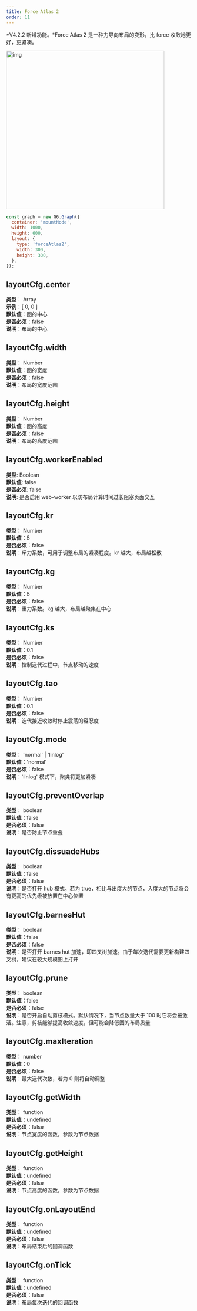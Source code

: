 ```yaml
---
title: Force Atlas 2
order: 11
---
```


*V4.2.2 新增功能。*Force Atlas 2 是一种力导向布局的变形，比 force 收敛地更好，更紧凑。

<img src='https://gw.alipayobjects.com/mdn/rms_f8c6a0/afts/img/A*MqwAQZLIVPwAAAAAAAAAAAAAARQnAQ' width=430 alt='img'/>

```javascript
const graph = new G6.Graph({
  container: 'mountNode',
  width: 1000,
  height: 600,
  layout: {
    type: 'forceAtlas2',
    width: 300,
    height: 300,
  },
});
```

## layoutCfg.center

**类型**： Array<br />**示例**：[ 0, 0 ]<br />**默认值**：图的中心<br />**是否必须**：false<br />**说明**：布局的中心

## layoutCfg.width

**类型**： Number<br />**默认值**：图的宽度<br />**是否必须**：false<br />**说明**：布局的宽度范围

## layoutCfg.height

**类型**： Number<br />**默认值**：图的高度<br />**是否必须**：false<br />**说明**：布局的高度范围

## layoutCfg.workerEnabled

**类型**: Boolean<br />**默认值**: false<br />**是否必须**: false<br />**说明**: 是否启用 web-worker 以防布局计算时间过长阻塞页面交互

## layoutCfg.kr

**类型**： Number<br />**默认值**：5<br />**是否必须**：false<br />**说明**：斥力系数，可用于调整布局的紧凑程度。kr 越大，布局越松散

## layoutCfg.kg

**类型**： Number<br />**默认值**：5<br />**是否必须**：false<br />**说明**：重力系数。kg 越大，布局越聚集在中心

## layoutCfg.ks

**类型**： Number<br />**默认值**：0.1<br />**是否必须**：false<br />**说明**：控制迭代过程中，节点移动的速度

## layoutCfg.tao

**类型**： Number<br />**默认值**：0.1<br />**是否必须**：false<br />**说明**：迭代接近收敛时停止震荡的容忍度

## layoutCfg.mode

**类型**： 'normal' | 'linlog'<br />**默认值**：'normal'<br />**是否必须**：false<br />**说明**：'linlog' 模式下，聚类将更加紧凑

## layoutCfg.preventOverlap

**类型**： boolean<br />**默认值**：false<br />**是否必须**：false<br />**说明**：是否防止节点重叠

## layoutCfg.dissuadeHubs

**类型**： boolean<br />**默认值**：false<br />**是否必须**：false<br />**说明**：是否打开 hub 模式。若为 true，相比与出度大的节点，入度大的节点将会有更高的优先级被放置在中心位置

## layoutCfg.barnesHut

**类型**： boolean<br />**默认值**：false<br />**是否必须**：false<br />**说明**：是否打开 barnes hut 加速，即四叉树加速。由于每次迭代需要更新构建四叉树，建议在较大规模图上打开

## layoutCfg.prune

**类型**： boolean<br />**默认值**：false<br />**是否必须**：false<br />**说明**：是否开启自动剪枝模式。默认情况下，当节点数量大于 100 时它将会被激活。注意，剪枝能够提高收敛速度，但可能会降低图的布局质量

## layoutCfg.maxIteration

**类型**： number<br />**默认值**：0<br />**是否必须**：false<br />**说明**：最大迭代次数，若为 0 则将自动调整

## layoutCfg.getWidth

**类型**： function<br />**默认值**：undefined<br />**是否必须**：false<br />**说明**：节点宽度的函数，参数为节点数据

## layoutCfg.getHeight

**类型**： function<br />**默认值**：undefined<br />**是否必须**：false<br />**说明**：节点高度的函数，参数为节点数据

## layoutCfg.onLayoutEnd

**类型**： function<br />**默认值**：undefined<br />**是否必须**：false<br />**说明**：布局结束后的回调函数

## layoutCfg.onTick

**类型**： function<br />**默认值**：undefined<br />**是否必须**：false<br />**说明**：布局每次迭代的回调函数
